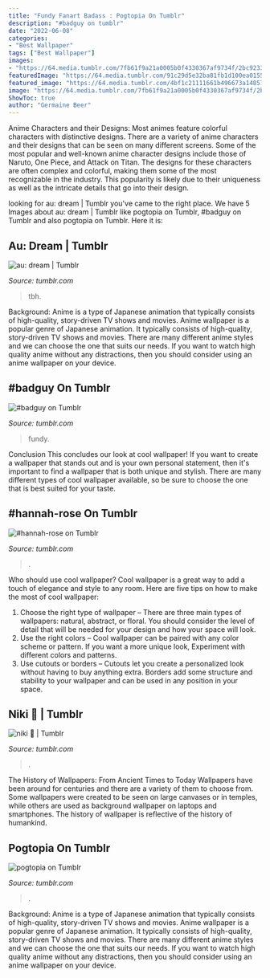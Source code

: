 ```yaml
---
title: "Fundy Fanart Badass : Pogtopia On Tumblr"
description: "#badguy on tumblr"
date: "2022-06-08"
categories:
- "Best Wallpaper"
tags: ["Best Wallpaper"]
images:
- "https://64.media.tumblr.com/7fb61f9a21a0005b0f4330367af9734f/2bc92330c4fd1cef-34/s640x960/25aeb49dd70e2d8837d375fa18ae9407f3dba526.jpg"
featuredImage: "https://64.media.tumblr.com/91c29d5e32ba81fb1d100ea015511b5a/002ad5bf099ec41b-b6/s250x400/abb3b4659c4fe4cd9a5843b5ed0acb97df9fcf5a.png"
featured_image: "https://64.media.tumblr.com/4bf1c21111661b496673a14857179056/d637d4dde6a1992e-a9/s540x810/07cd2867256763b13d4c2f9a0fe74aed85a595e8.jpg"
image: "https://64.media.tumblr.com/7fb61f9a21a0005b0f4330367af9734f/2bc92330c4fd1cef-34/s640x960/25aeb49dd70e2d8837d375fa18ae9407f3dba526.jpg"
ShowToc: true
author: "Germaine Beer"
---
```



Anime Characters and their Designs: Most animes feature colorful characters with distinctive designs.
There are a variety of anime characters and their designs that can be seen on many different screens. Some of the most popular and well-known anime character designs include those of Naruto, One Piece, and Attack on Titan. The designs for these characters are often complex and colorful, making them some of the most recognizable in the industry. This popularity is likely due to their uniqueness as well as the intricate details that go into their design.

	

		
looking for au: dream | Tumblr you've came to the right place. We have 5 Images about au: dream | Tumblr like pogtopia on Tumblr, #badguy on Tumblr and also pogtopia on Tumblr. Here it is:
		
    
## Au: Dream | Tumblr

<img loading=lazy src="https://64.media.tumblr.com/e4bfe90cf05dd606a8184b9236939ad5/511f2e0ee0ed54b5-23/s1280x1920/63c79ca9acd3299bde270a64637bd8a38d38190a.jpg" onerror="this.onerror=null;this.src='https://tse1.mm.bing.net/th?id=OIP.U8t_Sf6f1vagJ3Buj9aRmgHaHa&amp;pid=15.1';" alt="au: dream | Tumblr">

_Source: tumblr.com_

>tbh. 

	

Background: Anime is a type of Japanese animation that typically consists of high-quality, story-driven TV shows and movies.
Anime wallpaper is a popular genre of Japanese animation. It typically consists of high-quality, story-driven TV shows and movies. There are many different anime styles and we can choose the one that suits our needs. If you want to watch high quality anime without any distractions, then you should consider using an anime wallpaper on your device.

    
## #badguy On Tumblr

<img loading=lazy src="https://64.media.tumblr.com/4bf1c21111661b496673a14857179056/d637d4dde6a1992e-a9/s540x810/07cd2867256763b13d4c2f9a0fe74aed85a595e8.jpg" onerror="this.onerror=null;this.src='https://tse2.mm.bing.net/th?id=OIP.-oCa7oZ4m51H2CjSUAnfRgHaKd&amp;pid=15.1';" alt="#badguy on Tumblr">

_Source: tumblr.com_

>fundy. 

	

Conclusion
This concludes our look at cool wallpaper! If you want to create a wallpaper that stands out and is your own personal statement, then it's important to find a wallpaper that is both unique and stylish. There are many different types of cool wallpaper available, so be sure to choose the one that is best suited for your taste.

    
## #hannah-rose On Tumblr

<img loading=lazy src="https://64.media.tumblr.com/91c29d5e32ba81fb1d100ea015511b5a/002ad5bf099ec41b-b6/s250x400/abb3b4659c4fe4cd9a5843b5ed0acb97df9fcf5a.png" onerror="this.onerror=null;this.src='https://tse4.mm.bing.net/th?id=OIP.vm3nISn71MbzRoxQ1z4RmwAAAA&amp;pid=15.1';" alt="#hannah-rose on Tumblr">

_Source: tumblr.com_

>. 

	

Who should use cool wallpaper?
Cool wallpaper is a great way to add a touch of elegance and style to any room. Here are five tips on how to make the most of cool wallpaper: 
1) Choose the right type of wallpaper – There are three main types of wallpapers: natural, abstract, or floral. You should consider the level of detail that will be needed for your design and how your space will look. 
2) Use the right colors – Cool wallpaper can be paired with any color scheme or pattern. If you want a more unique look, Experiment with different colors and patterns. 
3) Use cutouts or borders – Cutouts let you create a personalized look without having to buy anything extra. Borders add some structure and stability to your wallpaper and can be used in any position in your space.

    
## Niki 💛 | Tumblr

<img loading=lazy src="https://64.media.tumblr.com/2d3b9544b88f1d7f07a3953a5d5d1b19/2993e75d47787460-d9/s400x600/1066e6fbceb9517b209ff80552dccc70c1778ec8.png" onerror="this.onerror=null;this.src='https://tse3.mm.bing.net/th?id=OIP.rcpqW227y3p33cXKSIhRJAAAAA&amp;pid=15.1';" alt="niki 💛 | Tumblr">

_Source: tumblr.com_

>. 

	

The History of Wallpapers: From Ancient Times to Today
Wallpapers have been around for centuries and there are a variety of them to choose from. Some wallpapers were created to be seen on large canvases or in temples, while others are used as background wallpaper on laptops and smartphones. The history of wallpaper is reflective of the history of humankind.

    
## Pogtopia On Tumblr

<img loading=lazy src="https://64.media.tumblr.com/7fb61f9a21a0005b0f4330367af9734f/2bc92330c4fd1cef-34/s640x960/25aeb49dd70e2d8837d375fa18ae9407f3dba526.jpg" onerror="this.onerror=null;this.src='https://tse1.mm.bing.net/th?id=OIP.y4I2TiVkZlQJz6SzbW6v1QHaDl&amp;pid=15.1';" alt="pogtopia on Tumblr">

_Source: tumblr.com_

>. 

	

Background: Anime is a type of Japanese animation that typically consists of high-quality, story-driven TV shows and movies.
Anime wallpaper is a popular genre of Japanese animation. It typically consists of high-quality, story-driven TV shows and movies. There are many different anime styles and we can choose the one that suits our needs. If you want to watch high quality anime without any distractions, then you should consider using an anime wallpaper on your device.

